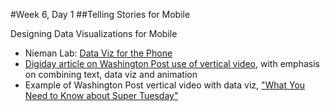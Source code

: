 #Week 6, Day 1
##Telling Stories for Mobile

Designing Data Visualizations for Mobile

- Nieman Lab: [Data Viz for the Phone](http://www.niemanlab.org/2014/07/data-visualization-is-good-data-visualization-that-works-on-your-phone-is-better/)
- [Digiday article on Washington Post use of vertical video](http://digiday.com/publishers/fight-washington-post-embracing-vertical-video/), with emphasis on combining text, data viz and animation
- Example of Washington Post vertical video with data viz, ["What You Need to Know about Super Tuesday"](https://www.washingtonpost.com/video/politics/what-you-need-to-know-about-super-tuesday/2016/02/26/50158184-dcb2-11e5-8210-f0bd8de915f6_video.html)
